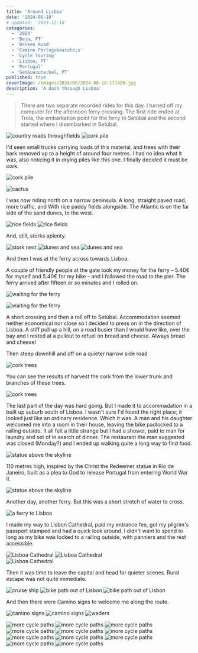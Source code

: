 ```yaml
---
title: 'Around Lisboa'
date: '2024-06-19'
# updated: '2023-12-16'
categories:
  - '2024'
  - 'Beja, PT'
  - 'Broken Road'
  - 'Camino Portugu&eacute;s'
  - 'Cycle Touring'
  - 'Lisboa, PT'
  - 'Portugal'
  - 'Set&uacute;bal, PT'
published: true
coverImage: /images/2024/06/2024-06-18-171426.jpg
description: 'A dash through Lisboa'
---
```


<script>
	import Callout from '$lib/components/Callout.svelte'
  import Img from '$lib/components/Img.svelte' 
  import DayCardHGroup from '$lib/components/DayCardHGroup.svelte' 
</script>

<section class="card">

<DayCardHGroup
  where="Vila Nova de Santo Andr&eacute; &ndash; Troia, a ferry <br/>and Set&uacute;bal &ndash; Cruz de Pau"
  when="2024-06-17"
  distance="91.0 km, 741 m, 3719.7km to date" 
/>

<blockquote>There are two separate recorded rides for this day. I turned off my computer for the afternoon ferry crossing. The first ride ended at Troia, the embarkation point for the ferry to Set&uacute;bal and the second started where I disembarked in Set&uacute;bal.</blockquote>

<Img
    src="/images/2024/06/2024-06-17-111152.jpg"
    alt="country roads throughfields"
  />
<Img
    src="/images/2024/06/2024-06-17-113234.jpg"
    alt="cork pile"
  />

  <p>I'd seen small trucks carrying loads of this material, and trees with their bark removed up to a height of around four metres. I had no idea what it was, also noticing it in drying piles like this one. I finally decided it must be cork.</p>
  <Img
    src="/images/2024/06/2024-06-17-113253.jpg"
    alt="cork pile"
  />
 
  <Img
    src="/images/2024/06/2024-06-17-140345.jpg"
    alt="cactus"
  />
   <p>I was now riding north on a narrow peninsula. A long, straight paved road, more traffic, and With rice paddy fields alongside. The Atlantic is on the far side of the sand dunes, to the west.</p>
  <Img
    src="/images/2024/06/2024-06-17-140407.jpg"
    alt="rice fields"
  />
  <Img
    src="/images/2024/06/2024-06-17-140415.jpg"
    alt="rice fields"
  />
  <p>And, still, storks aplenty.</p>
  <Img
    src="/images/2024/06/2024-06-17-141542.jpg"
    alt="stork nest"
  />
  <Img
    src="/images/2024/06/2024-06-17-144918.jpg"
    alt="dunes and sea"
  />
  <Img
    src="/images/2024/06/2024-06-17-145653.jpg"
    alt="dunes and sea"
  />
  <p>And then I was at the ferry across towards Lisboa.</p>

  <p>A couple of friendly people at the gate took my money for the ferry &ndash; 5.40&euro; for myself and 5.40&euro; for my bike &ndash; and I followed the road to the pier. The ferry arrived after fifteen or so minutes and I rolled on. </p>

<Img
    src="/images/2024/06/2024-06-17-154403.jpg"
    alt="waiting for the ferry"
  />

<Img
    src="/images/2024/06/2024-06-17-155413.jpg"
    alt="waiting for the ferry"
  />

  <p>A short crossing and then a roll off to Set&uacute;bal. Accommodation seemed neither economical nor close so I decided to press on in the direction of Lisboa. A stiff pull up a hill, on a road busier than I would have like, over the bay and I rested at a pullout to refuel on bread and cheese. Always bread and cheese!</p>

  <p>Then steep downhill and off on a quieter narrow side road</p>

<Img
    src="/images/2024/06/2024-06-17-172953.jpg"
    alt="cork trees"
  />

  <p>You can see the results of harvest the cork from the lower trunk and branches of these trees.</p>

<Img
    src="/images/2024/06/2024-06-17-174518.jpg"
    alt="cork trees"
  />

  <p>The last part of the day was hard going. But I made it to accommadation in a built up suburb south of Lisboa. I wasn't sure I'd found the right place; it looked just like an ordinary residence. Which it was. A man and his daughter welcomed me into a room in their house, leaving the bike padlocked to a railing outside. It all felt a little strange but I had a shower, paid to man for laundry and set of in search of dinner. The restaurant the man suggested was closed (Monday?) and I ended up walking quite a long way to find food. </p>

</section>

<section class="card">

<DayCardHGroup
  where="Cruz de Pau, Set&uacute;bal &ndash; Azambuja, Lisboa"
  when="2024-06-18"
  distance="71.8 km, 388 m, 3791.5 km to date" 
/>

<Img
    src="/images/2024/06/2024-06-18-112256.jpg"
    alt="statue above the skyline"
    caption="The Cristo Rei statue"
/>

<p>110 metres high, inspired by the Christ the Redeemer statue in Rio de Janeiro, built as a plea to God to release Portugal from entering World War II.</p>

<Img
    src="/images/2024/06/2024-06-18-115649.jpg"
    alt="statue above the skyline"
/>

<p>Another day, another ferry. But this was a short stretch of water to cross.</p>

<Img
    src="/images/2024/06/2024-06-18-115707.jpg"
    alt="a ferry to Lisboa"
/>

<p>I made my way to Lisbon Cathedral, paid my entrance fee, got my pilgrim's passport stamped and had a quick look around. I didn't want to spend to long as my bike was locked to a railing outside, with panniers and the rest accessible.</p>
<Img
    src="/images/2024/06/2024-06-18-121323.jpg"
    alt="Lisboa Cathedral"
/>
<Img
    src="/images/2024/06/2024-06-18-122418.jpg"
    alt="Lisboa Cathedral"
/>
<div class="w-70">
  <Img
      src="/images/2024/06/2024-06-18-122557.jpg"
      alt="Lisboa Cathedral"
  />
</div>

<p>Then it was time to leave the capital and head for quieter scenes. Rural escape was not quite immediate.</p>
<Img
    src="/images/2024/06/2024-06-18-125419.jpg"
    alt="cruise ship"
/>
<Img
    src="/images/2024/06/2024-06-18-154457.jpg"
    alt="bike path out of Lisbon"
/>
<Img
    src="/images/2024/06/2024-06-18-170342.jpg"
    alt="bike path out of Lisbon"
/>
<p>And then there were Camino signs to welcome me along the route.</p>
<Img
    src="/images/2024/06/2024-06-18-171426.jpg"
    alt="camino signs"
/>
<Img
    src="/images/2024/06/2024-06-18-174532.jpg"
    alt="camino signs"
/>
<Img
    src="/images/2024/06/2024-06-18-184038.jpg"
    alt="waders"
/>

</section>

<section class="card">
  
  <DayCardHGroup
    where="Azambuja, Lisboa &ndash; Goleg&atilde;, Santar&eacute;m"
    when="2024-06-19"
    distance="65.2 km, 248 m, 3856.7 km to date" 
  />

<Img
    src="/images/2024/06/2024-06-19-112638.jpg"
    alt="more cycle paths"
/>
<Img
    src="/images/2024/06/2024-06-19-113319.jpg"
    alt="more cycle paths"
/>
<Img
    src="/images/2024/06/2024-06-19-113842.jpg"
    alt="more cycle paths"
/>
<Img
    src="/images/2024/06/2024-06-19-115542.jpg"
    alt="more cycle paths"
/>
<Img
    src="/images/2024/06/2024-06-19-121528.jpg"
    alt="more cycle paths"
/>
<Img
    src="/images/2024/06/2024-06-19-130615.jpg"
    alt="more cycle paths"
/>
<Img
    src="/images/2024/06/2024-06-19-132818.jpg"
    alt="more cycle paths"
/>
<Img
    src="/images/2024/06/2024-06-19-142002.jpg"
    alt="more cycle paths"
/>
<Img
    src="/images/2024/06/2024-06-19-144645.jpg"
    alt="more cycle paths"
/>
<Img
    src="/images/2024/06/2024-06-19-150332.jpg"
    alt="more cycle paths"
/>
<Img
    src="/images/2024/06/2024-06-19-173311.jpg"
    alt="more cycle paths"
/>

</section>
